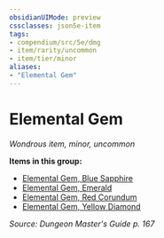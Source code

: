 ```yaml
---
obsidianUIMode: preview
cssclasses: json5e-item
tags:
- compendium/src/5e/dmg
- item/rarity/uncommon
- item/tier/minor
aliases: 
- "Elemental Gem"
---
```

# Elemental Gem
*Wondrous item, minor, uncommon*  


**Items in this group:**

- [Elemental Gem, Blue Sapphire](Mechanics/items/elemental-gem-blue-sapphire.md)
- [Elemental Gem, Emerald](Mechanics/items/elemental-gem-emerald.md)
- [Elemental Gem, Red Corundum](Mechanics/items/elemental-gem-red-corundum.md)
- [Elemental Gem, Yellow Diamond](Mechanics/items/elemental-gem-yellow-diamond.md)

*Source: Dungeon Master's Guide p. 167*